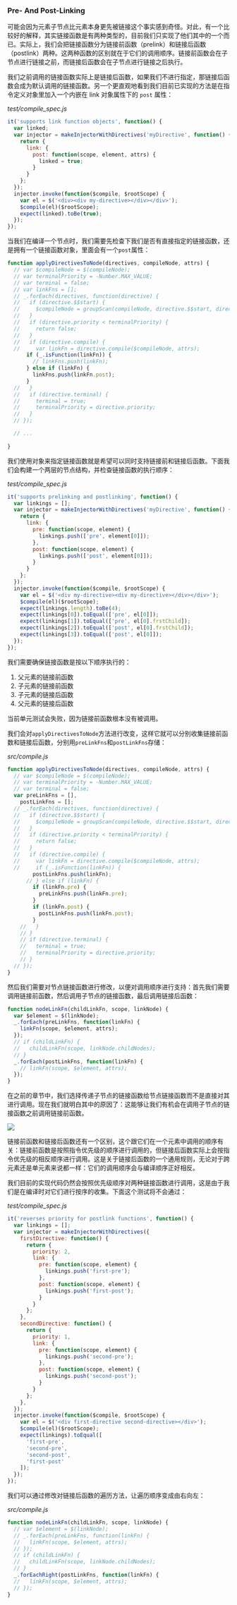 ### Pre- And Post-Linking

可能会因为元素子节点比元素本身更先被链接这个事实感到奇怪。对此，有一个比较好的解释，其实链接函数是有两种类型的，目前我们只实现了他们其中的一个而已。实际上，我们会把链接函数分为链接前函数（prelink）和链接后函数（postlink）两种。这两种函数的区别就在于它们的调用顺序。链接前函数会在子节点进行链接之前，而链接后函数会在子节点进行链接之后执行。

我们之前调用的链接函数实际上是链接后函数，如果我们不进行指定，那链接后函数会成为默认调用的链接函数。另一个更直观地看到我们目前已实现的方法是在指令定义对象里加入一个内嵌在 link 对象属性下的 `post` 属性：

_test/compile_spec.js_

```js
it('supports link function objects', function() {
  var linked;
  var injector = makeInjectorWithDirectives('myDirective', function() {
    return {
      link: {
        post: function(scope, element, attrs) {
          linked = true;
        }
      }
    };
  });
  injector.invoke(function($compile, $rootScope) {
    var el = $('<div><div my-directive></div></div>');
    $compile(el)($rootScope);
    expect(linked).toBe(true);
  });
});
```

当我们在编译一个节点时，我们需要先检查下我们是否有直接指定的链接函数，还是拥有一个链接函数对象，里面会有一个`post`属性：

```js
function applyDirectivesToNode(directives, compileNode, attrs) {
  // var $compileNode = $(compileNode);
  // var terminalPriority = -Number.MAX_VALUE;
  // var terminal = false;
  // var linkFns = [];
  // _.forEach(directives, function(directive) {
  //   if (directive.$$start) {
  //     $compileNode = groupScan(compileNode, directive.$$start, directive.$$end);
  //   }
  //   if (directive.priority < terminalPriority) {
  //     return false;
  //   }
  //   if (directive.compile) {
  //     var linkFn = directive.compile($compileNode, attrs);
      if (_.isFunction(linkFn)) {
        // linkFns.push(linkFn);
      } else if (linkFn) {
        linkFns.push(linkFn.post);
      }
  //   }
  //   if (directive.terminal) {
  //     terminal = true;
  //     terminalPriority = directive.priority;
  //   }
  // });

  // ...
  
}
```

我们使用对象来指定链接函数就是希望可以同时支持链接前和链接后函数。下面我们会构建一个两层的节点结构，并检查链接函数的执行顺序：

_test/compile_spec.js_

```js
it('supports prelinking and postlinking', function() {
  var linkings = [];
  var injector = makeInjectorWithDirectives('myDirective', function() {
    return {
      link: {
        pre: function(scope, element) {
          linkings.push(['pre', element[0]]);
        },
        post: function(scope, element) {
          linkings.push(['post', element[0]]);
        }
      }
    };
  });
  injector.invoke(function($compile, $rootScope) {
    var el = $('<div my-directive><div my-directive></div></div>');
    $compile(el)($rootScope);
    expect(linkings.length).toBe(4);
    expect(linkings[0]).toEqual(['pre', el[0]]);
    expect(linkings[1]).toEqual(['pre', el[0].frstChild]);
    expect(linkings[2]).toEqual(['post', el[0].frstChild]);
    expect(linkings[3]).toEqual(['post', el[0]]);
  });
});
```

我们需要确保链接函数是按以下顺序执行的：

1. 父元素的链接前函数
2. 子元素的链接前函数
3. 子元素的链接后函数
4. 父元素的链接后函数

当前单元测试会失败，因为链接前函数根本没有被调用。

我们会对`applyDirectivesToNode`方法进行改变，这样它就可以分别收集链接前函数和链接后函数，分别用`preLinkFns`和`postLinkFns`存储：

_src/compile.js_

```js
function applyDirectivesToNode(directives, compileNode, attrs) {
  // var $compileNode = $(compileNode);
  // var terminalPriority = -Number.MAX_VALUE;
  // var terminal = false;
  var preLinkFns = [],
    postLinkFns = [];
  // _.forEach(directives, function(directive) {
  //   if (directive.$$start) {
  //     $compileNode = groupScan(compileNode, directive.$$start, directive.$$end);
  //   }
  //   if (directive.priority < terminalPriority) {
  //     return false;
  //   }
  //   if (directive.compile) {
  //     var linkFn = directive.compile($compileNode, attrs);
  //     if (_.isFunction(linkFn)) {
        postLinkFns.push(linkFn);
      // } else if (linkFn) {
        if (linkFn.pre) {
          preLinkFns.push(linkFn.pre);
        }
        if (linkFn.post) {
          postLinkFns.push(linkFn.post);
        }
    //   }
    // }
    // if (directive.terminal) {
    //   terminal = true;
    //   terminalPriority = directive.priority;
    // }
  // });
}
```

然后我们需要对节点链接函数进行修改，以便对调用顺序进行支持：首先我们需要调用链接前函数，然后调用子节点的链接函数，最后调用链接后函数：

```js
function nodeLinkFn(childLinkFn, scope, linkNode) {
  var $element = $(linkNode);
  _.forEach(preLinkFns, function(linkFn) {
    linkFn(scope, $element, attrs);
  });
  // if (childLinkFn) {
  //   childLinkFn(scope, linkNode.childNodes);
  // }
  _.forEach(postLinkFns, function(linkFn) {
    // linkFn(scope, $element, attrs);
  });
}
```

在之前的章节中，我们选择传递子节点的链接函数给节点链接函数而不是直接对其进行调用。现在我们就明白其中的原因了：这能够让我们有机会在调用子节点的链接函数之前调用链接前函数。

![](/assets/pre-and-post-link.png)

链接前函数和链接后函数还有一个区别，这个跟它们在一个元素中调用的顺序有关：链接前函数是按照指令优先级的顺序进行调用的，但链接后函数实际上会按指令优先级的相反顺序进行调用。这是关于链接后函数的一个通用规则，无论对于跨元素还是单元素来说都一样：它们的调用顺序会与编译顺序正好相反。

我们目前的实现代码仍然会按照优先级顺序对两种链接函数进行调用，这是由于我们是在编译时对它们进行按序的收集。下面这个测试将不会通过：

_test/compile_spec.js_

```js
it('reverses priority for postlink functions', function() {
  var linkings = [];
  var injector = makeInjectorWithDirectives({
    firstDirective: function() {
      return {
        priority: 2,
        link: {
          pre: function(scope, element) {
            linkings.push('first-pre');
          },
          post: function(scope, element) {
            linkings.push('first-post');
          }
        }
      };
    },
    secondDirective: function() {
      return {
        priority: 1,
        link: {
          pre: function(scope, element) {
            linkings.push('second-pre');
          },
          post: function(scope, element) {
            linkings.push('second-post');
          }
        }
      };
    },
  });
  injector.invoke(function($compile, $rootScope) {
    var el = $('<div first-directive second-directive></div>');
    $compile(el)($rootScope);
    expect(linkings).toEqual([
      'first-pre',
      'second-pre',
      'second-post',
      'first-post'
    ]);
  });
});
```

我们可以通过修改对链接后函数的遍历方法，让遍历顺序变成由右向左：

_src/compile.js_

```js
function nodeLinkFn(childLinkFn, scope, linkNode) {
  // var $element = $(linkNode);
  // _.forEach(preLinkFns, function(linkFn) {
  //   linkFn(scope, $element, attrs);
  // });
  // if (childLinkFn) {
  //   childLinkFn(scope, linkNode.childNodes);
  // }
  _.forEachRight(postLinkFns, function(linkFn) {
  //   linkFn(scope, $element, attrs);
  // });
}
```